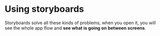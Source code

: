 # Using storyboards

Storyboards solve all these kinds of problems; when you open it, you will see the whole app flow and **see what is going on between screens**.



    

    



